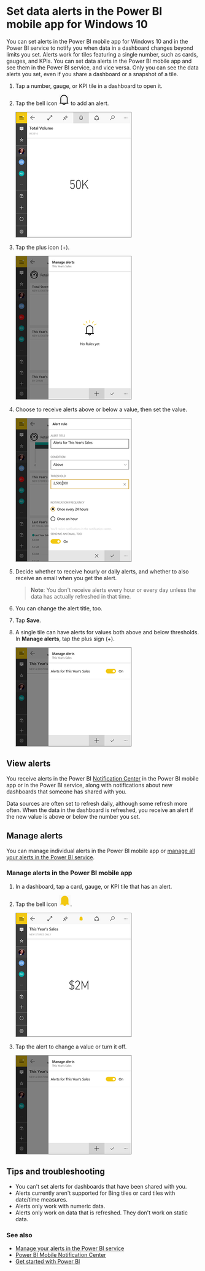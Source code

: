 <properties 
   pageTitle="Set data alerts in the Power BI mobile app for Windows 10"
   description="Learn to set alerts to notify you when data in a dashboard changes beyond limits you set in the Power BI mobile app for Windows 10 and in the Power BI service."
   services="powerbi" 
   documentationCenter="" 
   authors="maggiesMSFT" 
   manager="mblythe" 
   backup=""
   editor=""
   tags=""
   qualityFocus="no"
   qualityDate=""/>
 
<tags
   ms.service="powerbi"
   ms.devlang="NA"
   ms.topic="article"
   ms.tgt_pltfrm="NA"
   ms.workload="powerbi"
   ms.date="07/25/2016"
   ms.author="maggies"/>

# Set data alerts in the Power BI mobile app for Windows 10  

You can set alerts in the Power BI mobile app for Windows 10 and in the Power BI service to notify you when data in a dashboard changes beyond limits you set. Alerts work for tiles featuring a single number, such as cards, gauges, and KPIs. You can set data alerts in the Power BI mobile app and see them in the Power BI service, and vice versa. Only you can see the data alerts you set, even if you share a dashboard or a snapshot of a tile.

1.  Tap a number, gauge, or KPI tile in a dashboard to open it.  

2.  Tap the bell icon ![](media/powerbi-mobile-set-data-alerts-in-the-windows-10-mobile-app/power-bi-windows-10-alert-bell-off.png) to add an alert.  
  
    ![](media/powerbi-mobile-set-data-alerts-in-the-windows-10-mobile-app/power-bi-windows-10-tap-alert.png)

3.  Tap the plus icon (+).

    ![](media/powerbi-mobile-set-data-alerts-in-the-windows-10-mobile-app/power-bi-windows-10-no-alerts-yet.png)

4.  Choose to receive alerts above or below a value, then set the value.
  
    ![](media/powerbi-mobile-set-data-alerts-in-the-windows-10-mobile-app/power-bi-windows-10-set-alert.png)

4.  Decide whether to receive hourly or daily alerts, and whether to also receive an email when you get the alert.

    >**Note**: You don't receive alerts every hour or every day unless the data has actually refreshed in that time.
    
6.  You can change the alert title, too.

6.  Tap **Save**.

7.  A single tile can have alerts for values both above and below thresholds. In **Manage alerts**, tap the plus sign (+).

    ![](media/powerbi-mobile-set-data-alerts-in-the-windows-10-mobile-app/power-bi-windows-10-add-another-alert.png)

## View alerts

You receive alerts in the Power BI [Notification Center](powerbi-mobile-notification-center.md) in the Power BI mobile app or in the Power BI service, along with notifications about new dashboards that someone has shared with you.

Data sources are often set to refresh daily, although some refresh more often. When the data in the dashboard is refreshed, you receive an alert if the new value is above or below the number you set.

## Manage alerts

You can manage individual alerts in the Power BI mobile app or [manage all your alerts in the Power BI service](powerbi-service-set-data-alerts.md).

### Manage alerts in the Power BI mobile app

1.  In a dashboard, tap a card, gauge, or KPI tile that has an alert.  

2.  Tap the bell icon ![](media/powerbi-mobile-set-data-alerts-in-the-windows-10-mobile-app/power-bi-windows-10-alert-bell-on.png).  
  
    ![](media/powerbi-mobile-set-data-alerts-in-the-windows-10-mobile-app/power-bi-windows-10-has-alerts.png)

3. Tap the alert to change a value or turn it off. 

    ![](media/powerbi-mobile-set-data-alerts-in-the-windows-10-mobile-app/power-bi-windows-10-add-another-alert.png)

## Tips and troubleshooting
- You can't set alerts for dashboards that have been shared with you.
- Alerts currently aren't supported for Bing tiles or card tiles with date/time measures.
- Alerts only work with numeric data.
- Alerts only work on data that is refreshed. They don't work on static data.

### See also  
- [Manage your alerts in the Power BI service](powerbi-service-set-data-alerts.md) 
- [Power BI Mobile Notification Center](powerbi-mobile-notification-center.md)
- [Get started with Power BI](powerbi-service-get-started.md)  